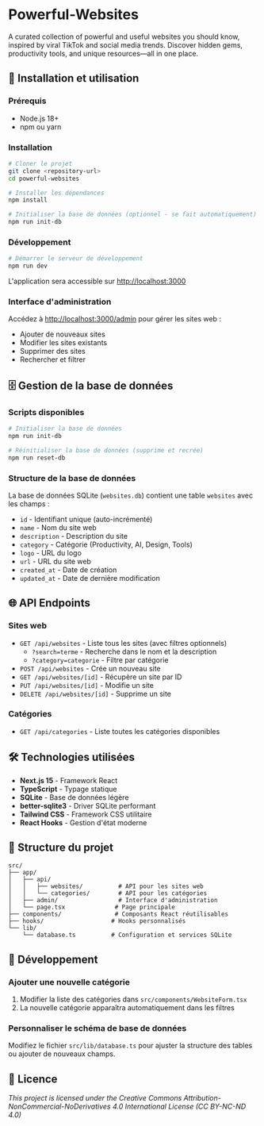 # Powerful-Websites

A curated collection of powerful and useful websites you should know, inspired by viral TikTok and social media trends. Discover hidden gems, productivity tools, and unique resources—all in one place.



## 🚀 Installation et utilisation

### Prérequis
- Node.js 18+ 
- npm ou yarn

### Installation
```bash
# Cloner le projet
git clone <repository-url>
cd powerful-websites

# Installer les dépendances
npm install

# Initialiser la base de données (optionnel - se fait automatiquement)
npm run init-db
```

### Développement
```bash
# Démarrer le serveur de développement
npm run dev
```

L'application sera accessible sur [http://localhost:3000](http://localhost:3000)

### Interface d'administration
Accédez à [http://localhost:3000/admin](http://localhost:3000/admin) pour gérer les sites web :
- Ajouter de nouveaux sites
- Modifier les sites existants  
- Supprimer des sites
- Rechercher et filtrer

## 🗄️ Gestion de la base de données

### Scripts disponibles
```bash
# Initialiser la base de données
npm run init-db

# Réinitialiser la base de données (supprime et recrée)
npm run reset-db
```

### Structure de la base de données
La base de données SQLite (`websites.db`) contient une table `websites` avec les champs :
- `id` - Identifiant unique (auto-incrémenté)
- `name` - Nom du site web
- `description` - Description du site
- `category` - Catégorie (Productivity, AI, Design, Tools)
- `logo` - URL du logo
- `url` - URL du site web
- `created_at` - Date de création
- `updated_at` - Date de dernière modification

## 🌐 API Endpoints

### Sites web
- `GET /api/websites` - Liste tous les sites (avec filtres optionnels)
  - `?search=terme` - Recherche dans le nom et la description
  - `?category=categorie` - Filtre par catégorie
- `POST /api/websites` - Crée un nouveau site
- `GET /api/websites/[id]` - Récupère un site par ID
- `PUT /api/websites/[id]` - Modifie un site
- `DELETE /api/websites/[id]` - Supprime un site

### Catégories
- `GET /api/categories` - Liste toutes les catégories disponibles

## 🛠️ Technologies utilisées

- **Next.js 15** - Framework React
- **TypeScript** - Typage statique
- **SQLite** - Base de données légère
- **better-sqlite3** - Driver SQLite performant
- **Tailwind CSS** - Framework CSS utilitaire
- **React Hooks** - Gestion d'état moderne

## 📁 Structure du projet

```
src/
├── app/
│   ├── api/
│   │   ├── websites/          # API pour les sites web
│   │   └── categories/        # API pour les catégories
│   ├── admin/                 # Interface d'administration
│   └── page.tsx              # Page principale
├── components/               # Composants React réutilisables
├── hooks/                   # Hooks personnalisés
└── lib/
    └── database.ts          # Configuration et services SQLite
```

## 🔧 Développement

### Ajouter une nouvelle catégorie
1. Modifier la liste des catégories dans `src/components/WebsiteForm.tsx`
2. La nouvelle catégorie apparaîtra automatiquement dans les filtres

### Personnaliser le schéma de base de données
Modifiez le fichier `src/lib/database.ts` pour ajuster la structure des tables ou ajouter de nouveaux champs.

## 📄 Licence

*This project is licensed under the Creative Commons Attribution-NonCommercial-NoDerivatives 4.0 International License (CC BY-NC-ND 4.0)*
